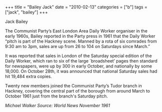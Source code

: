 +++
title = "Bailey Jack"
date = "2010-02-13"
categories = ["b"]
tags = ["jack", "bailey"]
+++

Jack Bailey

The Communist Party’s East London Area Daily Worker organiser in the early 1960s, Bailey reported in the Party press in 1961 that the Daily Worker “pitch is part of the Hackney scene. Manned by a rota of six comrades from 9:30 am to 3pm, sales are up from 26 to 104 on Saturdays since March.”

It was reported that sales in London of the Saturday special edition of the Daily Worker, which ran to six of the large \`broadsheet’ pages then standard for newspapers, were up by 300 in early October, and nationally by some 18,000. On October 28th, it was announced that national Saturday sales had hit 19,484 extra copies.

Twenty new members joined the Communist Party’s Tudor branch in Hackney, covering the central part of the borough from around March to October 1961 just from the branch's Saturday pitch. 

_Michael Walker Source: World News November 1961_
